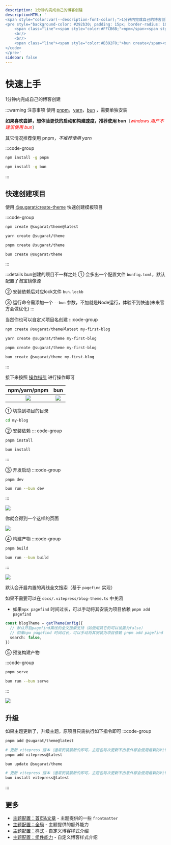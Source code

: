 ```yaml
---
description: 1分钟内完成自己的博客创建
descriptionHTML: '
<span style="color:var(--description-font-color);">1分钟内完成自己的博客创建</span>
<pre style="background-color: #292b30; padding: 15px; border-radius: 10px;" class="shiki material-theme-palenight"><code>
    <span class="line"><span style="color:#FFCB6B;">npm</span><span style="color:#A6ACCD;"> </span><span style="color:#C3E88D;">create</span><span style="color:#A6ACCD;"> </span><span style="color:#C3E88D;">@sugarat/theme@latest</span></span>
    <br/>
    <br/>
    <span class="line"><span style="color:#B392F0;">bun create</span><span style="color:#E1E4E8;"> </span><span style="color:#9ECBFF;">@sugarat/theme</span><span style="color:#E1E4E8;"> </span></span>
</code>
</pre>'
sidebar: false
---
```


# 快速上手
1分钟内完成自己的博客创建

:::warning 注意事项
使用 [pnpm](https://pnpm.io)，[yarn](https://www.npmjs.com/package/yarn)，[bun](https://bun.sh/) ，需要单独安装

**如果喜欢尝鲜，想体验更快的启动和构建速度，推荐使用 bun**（<i style="color:red">windows 用户不建议使用 bun</i>）

其它情况推荐使用 pnpm，*不推荐使用 yarn*

:::code-group

```sh [安装 PNPM]
npm install -g pnpm
```
```sh [安装 bun]
npm install -g bun
```
:::

## 快速创建项目 
使用 [@sugarat/create-theme](https://github.com/ATQQ/sugar-blog/tree/master/packages/create-theme) 快速创建模板项目

:::code-group
```sh [npm]
npm create @sugarat/theme@latest
```
```sh [yarn]
yarn create @sugarat/theme
```
```sh [pnpm]
pnpm create @sugarat/theme
```
```sh [bun]
bun create @sugarat/theme
```
:::

:::details bun创建的项目不一样之处
① 会多出一个配置文件 `bunfig.toml`，默认配置了淘宝镜像源

② 安装依赖后对应lock文件 `bun.lockb`

③ 运行命令需添加一个 `--bun` 参数，不加就是Node运行，体验不到快速(未来官方会做优化)
:::

当然你也可以自定义项目名创建
:::code-group
```sh [npm]
npm create @sugarat/theme@latest my-first-blog
```
```sh [yarn]
yarn create @sugarat/theme my-first-blog
```
```sh [pnpm]
pnpm create @sugarat/theme my-first-blog
```
```sh [bun]
bun create @sugarat/theme my-first-blog
```
:::

接下来按照 [操作指引](https://app.warp.dev/block/lZAFeRnRFgOcsRSUOU5ApV) 进行操作即可

|                              npm/yarn/pnpm                              |                                   bun                                   |
| :---------------------------------------------------------------------: | :---------------------------------------------------------------------: |
| ![](https://img.cdn.sugarat.top/mdImg/MTY4OTQyMDE1NTcxMA==689420155710) | ![](https://img.cdn.sugarat.top/mdImg/MTY5NjE0NzY1NDEwMA==696147654100) |


① 切换到项目的目录
```sh
cd my-blog
```

② 安装依赖
::: code-group

```sh [pnpm]
pnpm install
```

```sh [bun]
bun install
```
:::

③ 开发启动
:::code-group
```sh [pnpm]
pnpm dev
```
```sh [bun]
bun run --bun dev
```
:::


![](https://img.cdn.sugarat.top/mdImg/MTY5NTIxODUyMDU4MQ==695218520581)

你就会得到一个这样的页面

![](https://img.cdn.sugarat.top/mdImg/MTY3Njk4OTk2Mjc0Nw==676989962747)

④ 构建产物
:::code-group
```sh [pnpm]
pnpm build
```
```sh [bun]
bun run --bun build
```
:::

![](https://img.cdn.sugarat.top/mdImg/MTY5NTIxODYwNzA3Nw==695218607077)

默认会开启内置的离线全文搜索（基于 `pagefind` 实现）

如果不需要可以在 `docs/.vitepress/blog-theme.ts` 中关闭
* 如果`npx pagefind` 时间过长，可以手动将其安装为项目依赖 `pnpm add pagefind`
```ts
const blogTheme = getThemeConfig({
  // 默认开启pagefind离线的全文搜索支持（如使用其它的可以设置为false）
  // 如果npx pagefind 时间过长，可以手动将其安装为项目依赖 pnpm add pagefind
  search: false,
})
```

⑤ 预览构建产物

:::code-group
```sh [pnpm]
pnpm serve
```
```sh [bun]
bun run --bun serve
```
:::

![](https://img.cdn.sugarat.top/mdImg/MTY5NTIxODY1NzAzNg==695218657036)

## 升级

如果主题更新了，升级主题，原项目只需执行如下指令即可
:::code-group
```sh [pnpm]
pnpm add @sugarat/theme@latest

# 更新 vitepress 版本（通常安装最新的即可，主题包每次更新不出意外都会使用最新的VitePress）
pnpm add vitepress@latest
```
```sh [bun]
bun update @sugarat/theme

# 更新 vitepress 版本（通常安装最新的即可，主题包每次更新不出意外都会使用最新的VitePress）
bun install vitepress@latest
```
:::

## 更多
* [主题配置：首页&文章](https://theme.sugarat.top/config/frontmatter.html) - 主题提供的一些 `frontmatter`
* [主题配置：全局](https://theme.sugarat.top/config/global.html) - 主题提供的额外能力
* [主题配置：样式](https://theme.sugarat.top/config/style.html) - 自定义博客样式介绍
* [主题配置：组件能力](https://theme.sugarat.top/config/component.html) - 自定义博客样式介绍